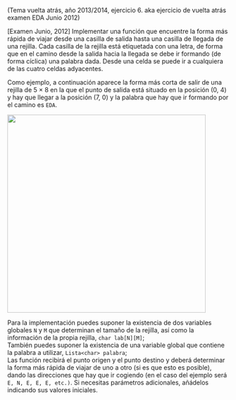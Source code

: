 (Tema vuelta atrás, año 2013/2014, ejercicio 6. aka ejercicio de vuelta atrás examen EDA Junio 2012)   

[Examen Junio, 2012] Implementar una función que encuentre la forma más rápida de viajar desde una casilla de salida hasta una casilla de llegada de una rejilla. Cada casilla de la rejilla está etiquetada con una letra, de forma que en el camino desde la salida hacia la llegada se debe ir formando (de forma cíclica) una palabra dada. Desde una celda se puede ir a cualquiera de las cuatro celdas adyacentes.   

Como ejemplo, a continuación aparece la forma más corta de salir de una rejilla de 5 × 8 en la que el punto de salida está situado en la posición (0, 4) y hay que llegar a la posición (7, 0) y la palabra que hay que ir formando por el camino es `EDA`.

<img src="http://s12.postimg.org/8oxbjdljh/image.jpg" width="450px" >

Para la implementación puedes suponer la existencia de dos variables globales `N` y `M` que determinan el tamaño de la rejilla, así como la información de la propia rejilla, `char lab[N][M]`;   
También puedes suponer la existencia de una variable global que contiene la palabra a utilizar, `Lista<char> palabra`;   
Las función recibirá el punto origen y el punto destino y deberá determinar la forma más rápida de viajar de uno a otro (si es que esto es posible), dando las direcciones que hay que ir cogiendo (en el caso del ejemplo será `E, N, E, E, E, etc.)`. Si necesitas parámetros adicionales, añádelos indicando sus valores iniciales.
